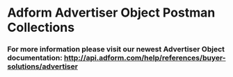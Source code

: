 # Adform Advertiser Object Postman Collections
### For more information please visit our newest Advertiser Object documentation: http://api.adform.com/help/references/buyer-solutions/advertiser